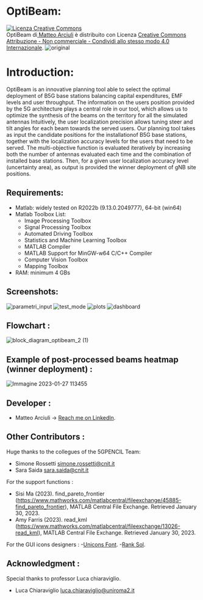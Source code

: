 # OptiBeam:
<a rel="license" href="http://creativecommons.org/licenses/by-nc-sa/4.0/"><img alt="Licenza Creative Commons" style="border-width:0" src="https://i.creativecommons.org/l/by-nc-sa/4.0/88x31.png" /></a><br /><span xmlns:dct="http://purl.org/dc/terms/" property="dct:title">OptiBeam</span> di<a xmlns:cc="http://creativecommons.org/ns#" href="https://github.com/matteoarciuli/OptiBeam" property="cc:attributionName" rel="cc:attributionURL"> Matteo Arciuli</a> è distribuito con Licenza <a rel="license" href="http://creativecommons.org/licenses/by-nc-sa/4.0/">Creative Commons Attribuzione - Non commerciale - Condividi allo stesso modo 4.0 Internazionale</a>.
![original](https://user-images.githubusercontent.com/123570619/215446237-7766246c-6f76-4af5-ad99-504d51ebd536.png)
# Introduction:
OptiBeam is an innovative planning tool able to select the optimal deployment of B5G base stations balancing capital expenditures, EMF levels and user throughput. The information on the users position provided by the 5G architecture plays a central role in our tool, which allows us to optimize the synthesis of the beams on the territory for all the simulated antennas  Intuitively, the user localization precision allows tuning steer and tilt angles for each beam towards the served users. Our planning tool takes as input the candidate positions for the installationof B5G base stations, together with the localization accuracy levels for the users that need
to be served. The multi-objective function is evaluated iteratively by increasing both the number of antennas evaluated each time and the combination of installed base stations. Then, for a given user localization accuracy level (uncertainty area), as output is provided the winner deployment of gNB site positions.

## Requirements:
- Matlab: widely tested on R2022b (9.13.0.2049777), 64-bit (win64) 
- Matlab Toolbox List:
    * Image Processing Toolbox                             
    * Signal Processing Toolbox                          
    * Automated Driving Toolbox                            
    * Statistics and Machine Learning Toolbox           
    * MATLAB Compiler                           
    * MATLAB Support for MinGW-w64 C/C++ Compiler   
    * Computer Vision Toolbox                          
    * Mapping Toolbox       
- RAM: minimum 4 GBs

## Screenshots:
![parametri_input](https://user-images.githubusercontent.com/123570619/215516029-f54b5081-391e-47c1-a64f-732772df1b4a.png)
![test_mode](https://user-images.githubusercontent.com/123570619/215516062-b621bbda-137c-4afb-beed-8086b3d5c084.png)
![plots](https://user-images.githubusercontent.com/123570619/215516090-dcb2a696-a59f-4f55-ac7d-1934b2d151ec.png)
![dashboard](https://user-images.githubusercontent.com/123570619/215516099-6f2d68c4-3c57-49b4-8721-1cd23bab68e3.png)


## Flowchart :
![block_diagram_optibeam_2 (1)](https://user-images.githubusercontent.com/123570619/215499084-4fb3c086-3062-4dfb-81a0-189faf890b84.png)

## Example of post-processed beams heatmap (winner deployment) :
![Immagine 2023-01-27 113455](https://user-images.githubusercontent.com/123570619/215517503-0a91b0c4-73c3-40bd-9d02-dde35f45ec92.png)


## Developer :
- Matteo Arciuli -> [Reach me on LinkedIn](https://www.linkedin.com/in/matteo-arciuli-0733b4136/).

## Other Contributors :
Huge thanks to the collegues of the 5GPENCIL Team:
- Simone Rossetti <simone.rossetti@cnit.it>
- Sara Saida <sara.saida@cnit.it>

For the support functions :
- Sisi Ma (2023). find_pareto_frontier (https://www.mathworks.com/matlabcentral/fileexchange/45885-find_pareto_frontier), MATLAB Central File Exchange. Retrieved January 30, 2023. 
- Amy Farris (2023). read_kml (https://www.mathworks.com/matlabcentral/fileexchange/13026-read_kml), MATLAB Central File Exchange. Retrieved January 30, 2023. 

For the GUI icons designers :
-[Unicons Font](https://iconscout.com/contributors/unicons). 
-[Rank Sol](https://iconscout.com/contributors/promotion-king). 

## Acknowledgment :
Special thanks to professor Luca chiaraviglio.
- Luca Chiaraviglio <luca.chiaraviglio@uniroma2.it>


